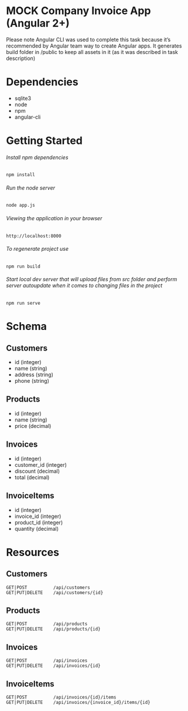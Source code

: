 # MOCK Company Invoice App (Angular 2+)

Please note Angular CLI was used to complete this task because it’s recommended by Angular team way to create Angular apps.
It generates build folder in /public to keep all assets in it (as it was described in task description)

# Dependencies

- sqlite3
- node
- npm
- angular-cli

# Getting Started

###### Install npm dependencies
`npm install`

###### Run the node server
`node app.js`

###### Viewing the application in your browser
`http://localhost:8000`

###### To regenerate project use 
`npm run build`

###### Start local dev server that will upload files from src folder and perform server autoupdate when it comes to changing files in the project
`npm run serve`


# Schema

## Customers

- id (integer)
- name (string)
- address (string)
- phone (string)


## Products

- id (integer)
- name (string)
- price (decimal)

## Invoices

- id (integer)
- customer_id (integer)
- discount (decimal)
- total (decimal)

## InvoiceItems

- id (integer)
- invoice_id (integer)
- product_id (integer)
- quantity (decimal)


# Resources

## Customers
```
GET|POST          /api/customers
GET|PUT|DELETE    /api/customers/{id}
```

## Products
```
GET|POST          /api/products
GET|PUT|DELETE    /api/products/{id}
```
## Invoices
```
GET|POST          /api/invoices
GET|PUT|DELETE    /api/invoices/{id}
```

## InvoiceItems
```
GET|POST          /api/invoices/{id}/items
GET|PUT|DELETE    /api/invoices/{invoice_id}/items/{id}
```


